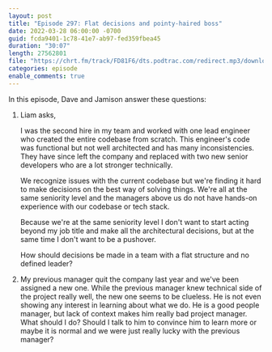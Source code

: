 ```yaml
---
layout: post
title: "Episode 297: Flat decisions and pointy-haired boss"
date: 2022-03-28 06:00:00 -0700
guid: fcda9401-1c78-41e7-ab97-fed359fbea45
duration: "30:07"
length: 27562801
file: "https://chrt.fm/track/FD81F6/dts.podtrac.com/redirect.mp3/download.softskills.audio/sse-297.mp3"
categories: episode
enable_comments: true
---
```


In this episode, Dave and Jamison answer these questions:

1. Liam asks,
   
   I was the second hire in my team and worked with one lead engineer who created the entire codebase from scratch. This engineer's code was functional but not well architected and has many inconsistencies. They have since left the company and replaced with two new senior developers who are a lot stronger technically.
   
   We recognize issues with the current codebase but we're finding it hard to make decisions on the best way of solving things. We're all at the same seniority level and the managers above us do not have hands-on experience with our codebase or tech stack.
   
   Because we're at the same seniority level I don't want to start acting beyond my job title and make all the architectural decisions, but at the same time I don't want to be a pushover.
   
   How should decisions be made in a team with a flat structure and no defined leader?

2. My previous manager quit the company last year and we've been assigned a new one. While the previous manager knew technical side of the project really well, the new one seems to be clueless. He is not even showing any interest in learning about what we do. He is a good people manager, but lack of context makes him really bad project manager. What should I do? Should I talk to him to convince him to learn more or maybe it is normal and we were just really lucky with the previous manager?
